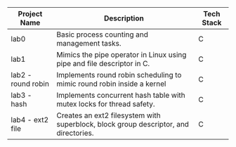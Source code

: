 
| Project Name         | Description                                                                 | Tech Stack       |
|----------------------|-----------------------------------------------------------------------------|------------------|
| lab0                 | Basic process counting and management tasks.                                | C        |
| lab1                 | Mimics the pipe operator in Linux using pipe and file descriptor in C.      | C        |
| lab2 - round robin   | Implements round robin scheduling to mimic round robin inside a kernel | C        |
| lab3 - hash          | Implements concurrent hash table with mutex locks for thread safety.        | C                |
| lab4 - ext2 file     | Creates an ext2 filesystem with superblock, block group descriptor, and directories. | C                |
